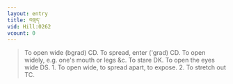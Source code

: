 ```yaml
---
layout: entry
title: བགྲད་
vid: Hill:0262
vcount: 0
---
```

> To open wide (bgrad) CD\. To spread, enter ('grad) CD\. To open widely, e\.g\. one's mouth or legs &c\. To stare DK\. To open the eyes wide DS\. 1\. To open wide, to spread apart, to expose\. 2\. To stretch out TC\.



